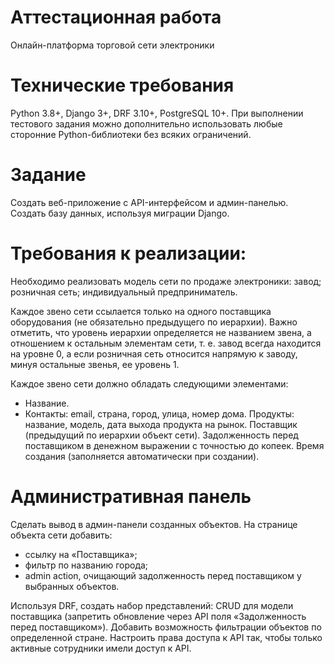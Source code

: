 # Аттестационная работа

Онлайн-платформа торговой сети электроники

# Технические требования

Python 3.8+, Django 3+, DRF 3.10+, PostgreSQL 10+.
При выполнении тестового задания можно дополнительно использовать любые сторонние Python-библиотеки без всяких
ограничений.

# Задание

Создать веб-приложение с API-интерфейсом и админ-панелью.
Создать базу данных, используя миграции Django.

# Требования к реализации:

Необходимо реализовать модель сети по продаже электроники: завод; розничная сеть; индивидуальный предприниматель.

Каждое звено сети ссылается только на одного поставщика оборудования (не обязательно предыдущего по иерархии). Важно
отметить, что уровень иерархии определяется не названием звена, а отношением к остальным элементам сети, т. е. завод
всегда находится на уровне 0, а если розничная сеть относится напрямую к заводу, минуя остальные звенья, ее уровень 1.

Каждое звено сети должно обладать следующими элементами:
- Название.
- Контакты: email, страна, город, улица, номер дома.
Продукты: название, модель, дата выхода продукта на рынок.
Поставщик (предыдущий по иерархии объект сети).
Задолженность перед поставщиком в денежном выражении с точностью до копеек.
Время создания (заполняется автоматически при создании).

# Административная панель
Сделать вывод в админ-панели созданных объектов.
На странице объекта сети добавить:
- ссылку на «Поставщика»;
- фильтр по названию города;
- admin action, очищающий задолженность перед поставщиком у выбранных объектов.

Используя DRF, создать набор представлений:
CRUD для модели поставщика (запретить обновление через API поля «Задолженность перед поставщиком»).
Добавить возможность фильтрации объектов по определенной стране.
Настроить права доступа к API так, чтобы только активные сотрудники имели доступ к API.

